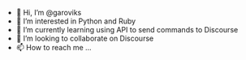 - 👋 Hi, I’m @garoviks
- 👀 I’m interested in Python and Ruby
- 🌱 I’m currently learning using API to send commands to Discourse
- 💞️ I’m looking to collaborate on Discourse
- 📫 How to reach me ...

<!---
garoviks/garoviks is a ✨ special ✨ repository because its `README.md` (this file) appears on your GitHub profile.
You can click the Preview link to take a look at your changes.
--->
